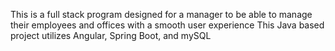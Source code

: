 This is a full stack program designed for a manager to be able to manage their employees and offices with a smooth user experience
This Java based project utilizes Angular, Spring Boot, and mySQL
